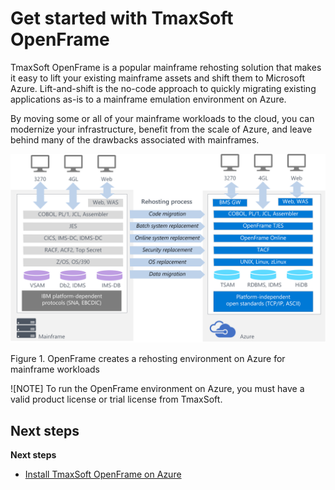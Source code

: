 # Get started with TmaxSoft OpenFrame

TmaxSoft OpenFrame is a popular mainframe rehosting solution that makes it easy to lift your existing mainframe assets and shift them to Microsoft Azure. Lift-and-shift is the no-code approach to quickly migrating existing applications as-is to a mainframe emulation environment on Azure. 

By moving some or all of your mainframe workloads to the cloud, you can modernize your infrastructure, benefit from the scale of Azure, and leave behind many of the drawbacks associated with mainframes.

![OpenFrame rehosting environment on Azure](media/openframe_01.png)

Figure 1. OpenFrame creates a rehosting environment on Azure for mainframe workloads

![NOTE]
To run the OpenFrame environment on Azure, you must have a valid product license or trial license from TmaxSoft.

## Next steps

**Next steps**

- [Install TmaxSoft OpenFrame on Azure](./install-openframe-on-azure.md)

